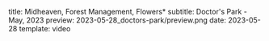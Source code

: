 title: Midheaven, Forest Management, Flowers*
subtitle: Doctor's Park - May, 2023
preview: 2023-05-28_doctors-park/preview.png
date: 2023-05-28
template: video